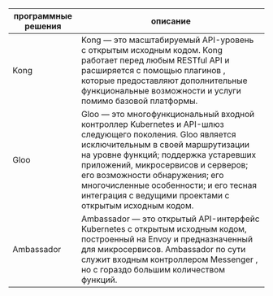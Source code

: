 |программные решения|описание|
|-----|------|
|Kong |Kong — это масштабируемый API-уровень с открытым исходным кодом. Kong работает перед любым RESTful API и расширяется с помощью плагинов , которые предоставляют дополнительные функциональные возможности и услуги помимо базовой платформы.|
|Gloo|Gloo — это многофункциональный входной контроллер Kubernetes и API-шлюз следующего поколения. Gloo является исключительным в своей маршрутизации на уровне функций; поддержка устаревших приложений, микросервисов и серверов; его возможности обнаружения; его многочисленные особенности; и его тесная интеграция с ведущими проектами с открытым исходным кодом.|
|Ambassador|Ambassador — это открытый API-интерфейс Kubernetes с открытым исходным кодом, построенный на Envoy и предназначенный для микросервисов. Ambassador по сути служит входным контроллером Messenger , но с гораздо большим количеством функций.|
